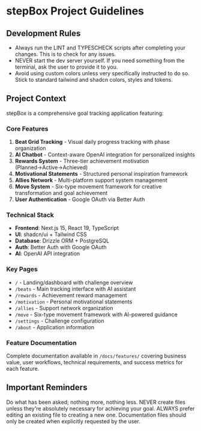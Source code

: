# stepBox Project Guidelines

## Development Rules
- Always run the LINT and TYPESCHECK scripts after completing your changes. This is to check for any issues.
- NEVER start the dev server yourself. If you need something from the terminal, ask the user to provide it to you.
- Avoid using custom colors unless very specifically instructed to do so. Stick to standard tailwind and shadcn colors, styles and tokens.

## Project Context

stepBox is a comprehensive goal tracking application featuring:

### Core Features
1. **Beat Grid Tracking** - Visual daily progress tracking with phase organization
2. **AI Chatbot** - Context-aware OpenAI integration for personalized insights  
3. **Rewards System** - Three-tier achievement motivation (Planned→Active→Achieved)
4. **Motivational Statements** - Structured personal inspiration framework
5. **Allies Network** - Multi-platform support system management
6. **Move System** - Six-type movement framework for creative transformation and goal achievement
7. **User Authentication** - Google OAuth via Better Auth

### Technical Stack
- **Frontend**: Next.js 15, React 19, TypeScript
- **UI**: shadcn/ui + Tailwind CSS
- **Database**: Drizzle ORM + PostgreSQL
- **Auth**: Better Auth with Google OAuth
- **AI**: OpenAI API integration

### Key Pages
- `/` - Landing/dashboard with challenge overview
- `/beats` - Main tracking interface with AI assistant
- `/rewards` - Achievement reward management
- `/motivation` - Personal motivational statements
- `/allies` - Support network organization  
- `/move` - Six-type movement framework with AI-powered guidance
- `/settings` - Challenge configuration
- `/about` - Application information

### Feature Documentation
Complete documentation available in `/docs/features/` covering business value, user workflows, technical requirements, and success metrics for each feature.

## Important Reminders
Do what has been asked; nothing more, nothing less.
NEVER create files unless they're absolutely necessary for achieving your goal.
ALWAYS prefer editing an existing file to creating a new one.
Documentation files should only be created when explicitly requested by the user.
